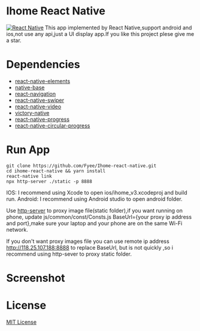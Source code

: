 # Ihome React Native
[![React Native](https://img.shields.io/badge/react%20native-0.59.4-yellow.svg)](https://facebook.github.io/react-native)
This app implemented by React Native,support android and ios,not use any api,just a UI display app.If you like this project plese give me a star.
# Dependencies
* [react-native-elements](https://react-native-training.github.io/react-native-elements/)
* [native-base](https://nativebase.io/)
* [react-navigation](https://reactnavigation.org/)
* [react-native-swiper](https://github.com/leecade/react-native-swiper)
* [react-native-video](https://github.com/react-native-community/react-native-video)
* [victory-native](https://github.com/FormidableLabs/victory-native)
* [react-native-progress](https://github.com/oblador/react-native-progress)
* [react-native-circular-progress](https://github.com/bartgryszko/react-native-circular-progress)

# Run App

```
git clone https://github.com/Fyee/Ihome-react-native.git
cd ihome-react-native && yarn install
react-native link
npx http-server ./static -p 8888
```

IOS: I recommend using Xcode to open ios/ihome_v3.xcodeproj and build run.
Android: I recommend using Android studio to open android folder.

Use [http-server](https://github.com/indexzero/http-server) to proxy image file(static folder),if you want running on phone, update js/common/const/Consts.js BaseUrl={your proxy ip address and port},make sure your laptop and your phone are on the same Wi-Fi network.

If you don't want proxy images file you can use remote ip address http://118.25.107.188:8888 to replace BaseUrl, but is not quickly ,so i recommend using http-sever to proxy static folder.
# Screenshot

# License
[MIT License](https://opensource.org/licenses/MIT)